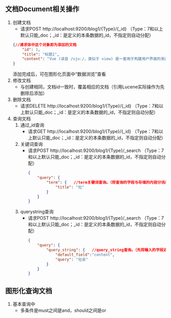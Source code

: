 ## 文档Document相关操作
1. 创建文档
   + 请求POST http://localhost:9200/blog1/{Type}/{_id} （Type：7和以上默认只能_doc；_id：是定义的本条数据的_id，不指定则自动分配）
   ```json
   {//请求体中这个对象即为添加的文档
       "id": 1,
       "title": "标题1",
       "content": "Vue (读音 /vjuː/，类似于 view) 是一套用于构建用户界面的渐进式框架。与其它大型框架不同的是，Vue 被设计为可以自底向上逐层应用。Vue 的核心库只关注视图层，不仅易于上手，还便于与第三方库或既有项目整合。另一方面，当与现代化的工具链以及各种支持类库结合使用时，Vue 也完全能够为复杂的单页应用提供驱动。"
   }
   ```
   添加完成后，可在图形化页面中“数据浏览”查看
2. 修改文档
   + 与创建相同，文档id一致时，覆盖相应的文档（引用Lucene实际操作为先删除后添加）
3. 删除文档
   + 请求DELETE http://localhost:9200/blog1/{Type}/{_id} （Type：7和以上默认只能_doc；_id：是定义的本条数据的_id，不指定则自动分配）
4. 查询文档
   1. 通过_id查询
      + 请求GET http://localhost:9200/blog1/{Type}/{_id} （Type：7和以上默认只能_doc；_id：是定义的本条数据的_id，不指定则自动分配）
   2. 关键词查询
      + 请求POST http://localhost:9200/blog1/{Type}/_search （Type：7和以上默认只能_doc；_id：是定义的本条数据的_id，不指定则自动分配）
        ```json
        {
            "query": {
                "term": {   //term关键词查询。（将查询的字段与存储的内容分词后匹配。standard分词方式中文只能分成单字）
                    "title": "社"
                }
            }
        }
        ```   
   3. querystring查询
         + 请求POST http://localhost:9200/blog1/{Type}/_search （Type：7和以上默认只能_doc；_id：是定义的本条数据的_id，不指定则自动分配）
           ```json
           {
               "query": {
                   "query_string": {   //query_string查询。（先将输入的字段进行分词，再与存储的内容分词后适配。standard分词方式中文只能分成单字）
                       "default_field":"content",
                       "query": "社会"
                   }
               }
           }
           ```   
           
## 图形化查询文档
1. 基本查询中
   + 多条件是must之间是and，should之间是or
   